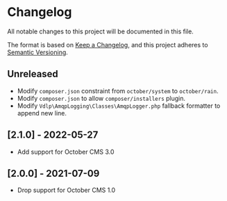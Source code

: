 # Changelog
All notable changes to this project will be documented in this file.

The format is based on [Keep a Changelog](https://keepachangelog.com/en/1.0.0/),
and this project adheres to [Semantic Versioning](https://semver.org/spec/v2.0.0.html).

## Unreleased

- Modify `composer.json` constraint from `october/system` to `october/rain`.
- Modify `composer.json` to allow `composer/installers` plugin.
- Modify `Vdlp\AmqpLogging\Classes\AmqpLogger.php` fallback formatter to append new line.

## [2.1.0] - 2022-05-27

- Add support for October CMS 3.0

## [2.0.0] - 2021-07-09

- Drop support for October CMS 1.0
